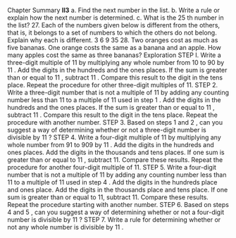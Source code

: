 Chapter Summary $\mathbf{I I 3}$
a. Find the next number in the list.
b. Write a rule or explain how the next number is determined.
c. What is the 25 th number in the list?
27. Each of the numbers given below is different from the others, that is, it belongs to a set of numbers to which the others do not belong. Explain why each is different.
3
6
9
35
28. Two oranges cost as much as five bananas. One orange costs the same as a banana and an apple. How many apples cost the same as three bananas?
Exploration
STEP I. Write a three-digit multiple of 11 by multiplying any whole number from 10 to 90 by 11 . Add the digits in the hundreds and the ones places. If the sum is greater than or equal to 11 , subtract 11 . Compare this result to the digit in the tens place. Repeat the procedure for other three-digit multiples of 11.
STEP 2. Write a three-digit number that is not a multiple of 11 by adding any counting number less than 11 to a multiple of 11 used in step 1 . Add the digits in the hundreds and the ones places. If the sum is greater than or equal to 11 , subtract 11 . Compare this result to the digit in the tens place. Repeat the procedure with another number.
STEP 3. Based on steps 1 and 2 , can you suggest a way of determining whether or not a three-digit number is divisible by 11 ?
STEP 4. Write a four-digit multiple of 11 by multiplying any whole number from 91 to 909 by 11 . Add the digits in the hundreds and ones places. Add the digits in the thousands and tens places. If one sum is greater than or equal to 11 , subtract 11. Compare these results. Repeat the procedure for another four-digit multiple of 11.
STEP 5. Write a four-digit number that is not a multiple of 11 by adding any counting number less than 11 to a multiple of 11 used in step 4 . Add the digits in the hundreds place and ones place. Add the digits in the thousands place and tens place. If one sum is greater than or equal to 11, subtract 11. Compare these results. Repeat the procedure starting with another number.
STEP 6. Based on steps 4 and 5 , can you suggest a way of determining whether or not a four-digit number is divisible by 11 ?
STEP 7. Write a rule for determining whether or not any whole number is divisible by 11 .